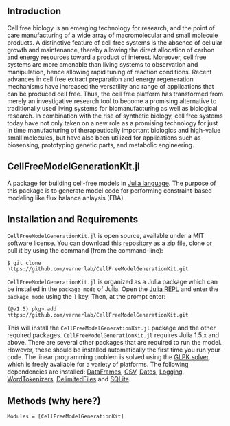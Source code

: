 ## Introduction 
Cell free biology is an emerging technology for research, and the point of care manufacturing of a wide array of macromolecular and small molecule products. A distinctive feature of cell free systems is the absence of cellular growth and maintenance, thereby allowing the direct allocation of carbon and energy resources toward a product of interest. Moreover, cell free systems are more amenable than living systems to observation and manipulation, hence allowing rapid tuning of reaction conditions. Recent advances in cell free extract preparation and energy regeneration mechanisms have increased the versatility and range of applications that can be produced cell free.
Thus, the cell free platform has transformed from merely an investigative research tool to become a promising alternative to traditionally used living systems for biomanufacturing as well as biological research. In combination with the rise of synthetic biology, cell free systems today have not only taken on a new role as a promising technology for just in time manufacturing of therapeutically important biologics and high-value small molecules,
but have also been utilized for applications such as biosensing, prototyping genetic parts, and metabolic engineering.


## CellFreeModelGenerationKit.jl
A package for building cell-free models in [Julia language](9https://julialang.org). The purpose of this package is to generate model code for performing constraint-based modeling like flux balance anlaysis (FBA).

## Installation and Requirements
`CellFreeModelGenerationKit.jl` is open source, available under a MIT software license. You can download this repository as a zip file, clone or pull it by using the command (from the command-line):
```@example
$ git clone https://github.com/varnerlab/CellFreeModelGenerationKit.git
```
`CellFreeModelGenerationKit.jl` is organized as a Julia package which can be installed in the `package mode` of Julia.
Open the [Julia REPL](https://docs.julialang.org/en/v1/stdlib/REPL/index.html) and enter the `package mode` using the `]` key. Then, at the prompt enter:
```@example
(@v1.5) pkg> add https://github.com/varnerlab/CellFreeModelGenerationKit.git
```
This will install the `CellFreeModelGenerationKit.jl` package and the other required packages. `CellFreeModelGenerationKit.jl` requires Julia 1.5.x and above.
There are several other packages that are required to run the model. However, these should be installed automatically the first time you run your code. The linear programming problem is solved using the [GLPK solver](https://juliapackages.com/p/glpk), which is freely available for a variety of platforms. The following dependencies are installed: [DataFrames](https://dataframes.juliadata.org/stable/), [CSV](https://csv.juliadata.org/stable/), [Dates](https://docs.julialang.org/en/v1/stdlib/Dates/), [Logging](https://docs.julialang.org/en/v1/stdlib/Logging/), [WordTokenizers](https://github.com/JuliaText/WordTokenizers.jl), [DelimitedFiles](https://docs.julialang.org/en/v1/stdlib/DelimitedFiles/) and [SQLite](https://juliadatabases.org/SQLite.jl/stable/).
## Methods (why here?)
```@autodocs
Modules = [CellFreeModelGenerationKit]
```
